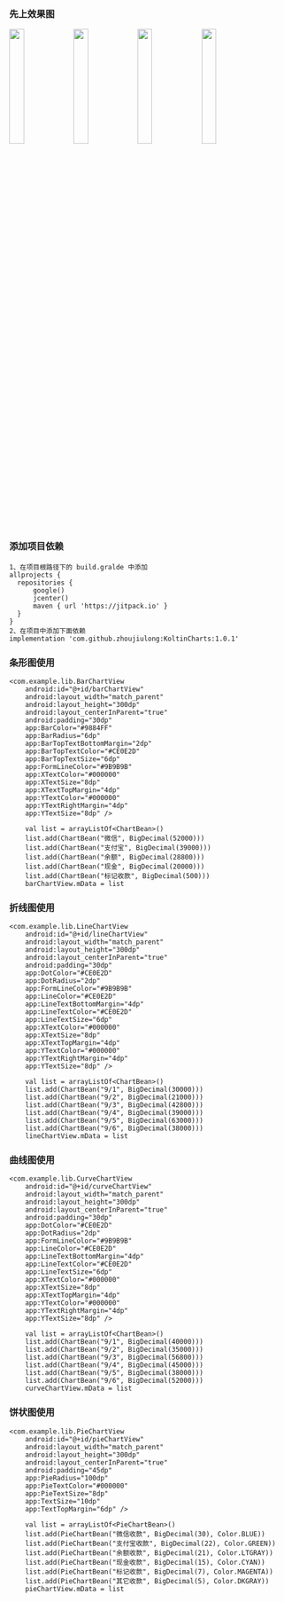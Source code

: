 ### 先上效果图
<img src="https://github.com/zhoujiulong/KoltinCharts/tree/master/pic/bar_chart.gif" width="23%"/><img src="https://github.com/zhoujiulong/KoltinCharts/tree/master/pic/line_chart.gif" width="23%"/><img src="https://github.com/zhoujiulong/KoltinCharts/tree/master/pic/curve_chart.gif" width="23%"/><img src="https://github.com/zhoujiulong/KoltinCharts/tree/master/pic/pie_chart.gif" width="23%"/>
### 添加项目依赖
    1、在项目根路径下的 build.gralde 中添加
    allprojects {
      repositories {
          google()
          jcenter()
          maven { url 'https://jitpack.io' }
      }
    }
    2、在项目中添加下面依赖
    implementation 'com.github.zhoujiulong:KoltinCharts:1.0.1'
### 条形图使用
    <com.example.lib.BarChartView
        android:id="@+id/barChartView"
        android:layout_width="match_parent"
        android:layout_height="300dp"
        android:layout_centerInParent="true"
        android:padding="30dp"
        app:BarColor="#9884FF"
        app:BarRadius="6dp"
        app:BarTopTextBottomMargin="2dp"
        app:BarTopTextColor="#CE0E2D"
        app:BarTopTextSize="6dp"
        app:FormLineColor="#9B9B9B"
        app:XTextColor="#000000"
        app:XTextSize="8dp"
        app:XTextTopMargin="4dp"
        app:YTextColor="#000000"
        app:YTextRightMargin="4dp"
        app:YTextSize="8dp" />
        
        val list = arrayListOf<ChartBean>()
        list.add(ChartBean("微信", BigDecimal(52000)))
        list.add(ChartBean("支付宝", BigDecimal(39000)))
        list.add(ChartBean("余额", BigDecimal(28800)))
        list.add(ChartBean("现金", BigDecimal(20000)))
        list.add(ChartBean("标记收款", BigDecimal(500)))
        barChartView.mData = list
       
### 折线图使用
    <com.example.lib.LineChartView
        android:id="@+id/lineChartView"
        android:layout_width="match_parent"
        android:layout_height="300dp"
        android:layout_centerInParent="true"
        android:padding="30dp"
        app:DotColor="#CE0E2D"
        app:DotRadius="2dp"
        app:FormLineColor="#9B9B9B"
        app:LineColor="#CE0E2D"
        app:LineTextBottomMargin="4dp"
        app:LineTextColor="#CE0E2D"
        app:LineTextSize="6dp"
        app:XTextColor="#000000"
        app:XTextSize="8dp"
        app:XTextTopMargin="4dp"
        app:YTextColor="#000000"
        app:YTextRightMargin="4dp"
        app:YTextSize="8dp" />
        
        val list = arrayListOf<ChartBean>()
        list.add(ChartBean("9/1", BigDecimal(30000)))
        list.add(ChartBean("9/2", BigDecimal(21000)))
        list.add(ChartBean("9/3", BigDecimal(42800)))
        list.add(ChartBean("9/4", BigDecimal(39000)))
        list.add(ChartBean("9/5", BigDecimal(63000)))
        list.add(ChartBean("9/6", BigDecimal(38000)))
        lineChartView.mData = list
        
### 曲线图使用
    <com.example.lib.CurveChartView
        android:id="@+id/curveChartView"
        android:layout_width="match_parent"
        android:layout_height="300dp"
        android:layout_centerInParent="true"
        android:padding="30dp"
        app:DotColor="#CE0E2D"
        app:DotRadius="2dp"
        app:FormLineColor="#9B9B9B"
        app:LineColor="#CE0E2D"
        app:LineTextBottomMargin="4dp"
        app:LineTextColor="#CE0E2D"
        app:LineTextSize="6dp"
        app:XTextColor="#000000"
        app:XTextSize="8dp"
        app:XTextTopMargin="4dp"
        app:YTextColor="#000000"
        app:YTextRightMargin="4dp"
        app:YTextSize="8dp" />
        
        val list = arrayListOf<ChartBean>()
        list.add(ChartBean("9/1", BigDecimal(40000)))
        list.add(ChartBean("9/2", BigDecimal(35000)))
        list.add(ChartBean("9/3", BigDecimal(56800)))
        list.add(ChartBean("9/4", BigDecimal(45000)))
        list.add(ChartBean("9/5", BigDecimal(38000)))
        list.add(ChartBean("9/6", BigDecimal(52000)))
        curveChartView.mData = list
        
### 饼状图使用
    <com.example.lib.PieChartView
        android:id="@+id/pieChartView"
        android:layout_width="match_parent"
        android:layout_height="300dp"
        android:layout_centerInParent="true"
        android:padding="45dp"
        app:PieRadius="100dp"
        app:PieTextColor="#000000"
        app:PieTextSize="8dp"
        app:TextSize="10dp"
        app:TextTopMargin="6dp" />
        
        val list = arrayListOf<PieChartBean>()
        list.add(PieChartBean("微信收款", BigDecimal(30), Color.BLUE))
        list.add(PieChartBean("支付宝收款", BigDecimal(22), Color.GREEN))
        list.add(PieChartBean("余额收款", BigDecimal(21), Color.LTGRAY))
        list.add(PieChartBean("现金收款", BigDecimal(15), Color.CYAN))
        list.add(PieChartBean("标记收款", BigDecimal(7), Color.MAGENTA))
        list.add(PieChartBean("其它收款", BigDecimal(5), Color.DKGRAY))
        pieChartView.mData = list
